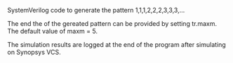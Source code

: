 SystemVerilog code to generate the pattern 1,1,1,2,2,2,3,3,3,...

The end the of the gereated pattern can be provided by setting tr.maxm. The default value of maxm = 5.

The simulation results are logged at the end of the program after simulating on Synopsys VCS.
